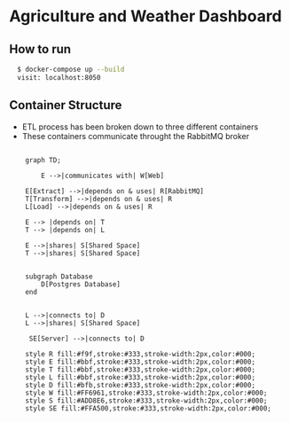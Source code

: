# Agriculture and Weather Dashboard

## How to run

```bash
  $ docker-compose up --build
  visit: localhost:8050
```

## Container Structure

- ETL process has been broken down to three different containers
- These containers communicate throught the RabbitMQ broker

```mermaid

    graph TD;
		
		E -->|communicates with| W[Web]

    E[Extract] -->|depends on & uses| R[RabbitMQ]
    T[Transform] -->|depends on & uses| R
    L[Load] -->|depends on & uses| R
    
    E --> |depends on| T
    T --> |depends on| L
    
    E -->|shares| S[Shared Space]
    T -->|shares| S[Shared Space]


    subgraph Database
        D[Postgres Database]
    end

  
    L -->|connects to| D
    L -->|shares| S[Shared Space]
    
     SE[Server] -->|connects to| D

    style R fill:#f9f,stroke:#333,stroke-width:2px,color:#000;
    style E fill:#bbf,stroke:#333,stroke-width:2px,color:#000;
    style T fill:#bbf,stroke:#333,stroke-width:2px,color:#000;
    style L fill:#bbf,stroke:#333,stroke-width:2px,color:#000;
    style D fill:#bfb,stroke:#333,stroke-width:2px,color:#000;
    style W fill:#FF6961,stroke:#333,stroke-width:2px,color:#000;
    style S fill:#ADD8E6,stroke:#333,stroke-width:2px,color:#000;
    style SE fill:#FFA500,stroke:#333,stroke-width:2px,color:#000;
```

